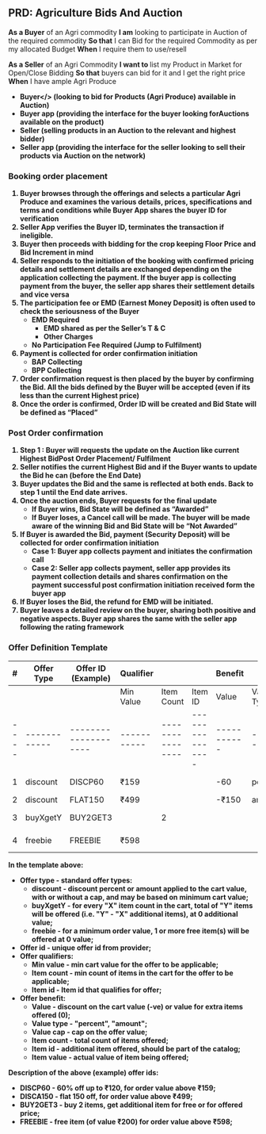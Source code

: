 ## PRD: Agriculture Bids And Auction

<b>As a Buyer</b> of an Agri commodity <b>I am</b> looking to participate in Auction of the required commodity <b>So that</b> I can Bid for the required Commodity as per my allocated Budget <b>When</b> I require them to use/resell

<b>As a Seller</b> of an Agri Commodity <b>I want to </b> list my Product in Market for Open/Close Bidding <b>So that</b> buyers can bid for it and I get the right price <b>When</b> I have ample Agri Produce

- <b>Buyer</> (looking to bid for Products (Agri Produce) available in Auction)
- <b>Buyer app</b> (providing the interface for the buyer looking forAuctions available on the product)
- <b>Seller</b> (selling products in an Auction to the relevant and highest bidder)
- <b>Seller app</b> (providing the interface for the seller looking to sell their products via Auction on the network)

### Booking order placement
1. Buyer browses through the offerings and selects a particular Agri Produce and examines the various details, prices, specifications and terms and conditions while Buyer App shares the buyer ID for verification
2. Seller App verifies the Buyer ID, terminates the transaction if ineligible.
3. Buyer then proceeds with bidding for the crop keeping Floor Price and Bid Increment in mind
4. Seller responds to the initiation of the booking with confirmed pricing details and settlement details are exchanged depending on the application collecting the payment. If the buyer app is collecting payment from the buyer, the seller app shares their settlement details and vice versa
5. The participation fee or EMD (Earnest Money Deposit) is often used to check the seriousness of the Buyer
    - EMD Required
        - EMD shared as per the Seller’s T & C
        - Other Charges
    - No Participation Fee Required (Jump to Fulfilment)
6. Payment is collected for order confirmation initiation 
    - BAP Collecting
    - BPP Collecting
7. Order confirmation request is then placed by the buyer by confirming the Bid. All the bids defined by the Buyer will be accepted (even if its less than the current Highest price)
8. Once the order is confirmed, Order ID will be created and <b>Bid State</b> will be defined as <b>“Placed”</b>

### Post Order confirmation 
1. <b>Step 1 :</b> Buyer will requests the update on the Auction like <b>current Highest BidPost Order Placement/ Fulfilment</b>
2. Seller notifies the current Highest Bid and if the Buyer wants to update the Bid he can (before the End Date)
3. Buyer updates the Bid and the same is reflected at both ends. <b>Back to step 1</b> until the End date arrives.
4. Once the auction ends, Buyer requests for the final update
    - If Buyer wins, <b>Bid State</b> will be defined as <b>“Awarded”</b>
    - If Buyer loses, a Cancel call will be made. The buyer will be made aware of the winning Bid and <b>Bid State</b> will be <b>“Not Awarded”</b>
5. If Buyer is awarded the Bid, payment (Security Deposit) will be collected for order confirmation initiation
    - Case 1: Buyer app collects payment and initiates the confirmation call
    - Case 2: Seller app collects payment, seller app provides its payment collection details and shares confirmation on the payment successful post confirmation initiation received form the buyer app
6. If Buyer loses the Bid, the refund for EMD will be initiated.
7. Buyer leaves a detailed review on the buyer, sharing both positive and negative aspects. Buyer app shares the same with the seller app following the rating framework


### Offer Definition Template

| #  | Offer Type | Offer ID (Example) | Qualifier |                |                | Benefit   |          |           |            |         |            |
|----|------------|--------------------|-----------|----------------|----------------|-----------|----------|-----------|------------|---------|------------|
|    |            |                    | Min Value | Item Count     | Item ID        | Value     |Value Type| Value Cap | Item Count | Item ID | Item Value |
|----|------------|--------------------|-----------|----------------|----------------|-----------|----------|-----------|------------|---------|------------|
| 1  | discount   | DISCP60            | ₹159      |                |                | -60       | percent  | -₹120     |            |         |            |
| 2  | discount   | FLAT150            | ₹499      |                |                | -₹150     | amount   |           |            |         |            |
| 3  | buyXgetY   | BUY2GET3           |           | 2              |                |           |          |           | 3          | item id |            |
| 4  | freebie    | FREEBIE            | ₹598      |                |                |           |          |           | 1          | item id | ₹200       |


In the template above:

- Offer type - standard offer types:
    - discount - discount percent or amount applied to the cart value, with or without a cap, and may be based on minimum cart value;
    - buyXgetY - for every "X" item count in the cart, total of "Y" items will be offered (i.e. "Y" - "X" additional items), at 0 additional value;
    - freebie - for a minimum order value, 1 or more free item(s) will be offered at 0 value;
- Offer id - unique offer id from provider;
- Offer qualifiers:
    - Min value - min cart value for the offer to be applicable;
    - Item count - min count of items in the cart for the offer to be applicable;
    - Item id - Item id that qualifies for offer;
- Offer benefit:
    - Value - discount on the cart value (-ve) or value for extra items offered (0);
    - Value type - "percent", "amount";
    - Value cap - cap on the offer value;
    - Item count - total count of items offered;
    - Item id - additional item offered, should be part of the catalog;
    - Item value - actual value of item being offered;
    
Description of the above (example) offer ids:
- DISCP60 - 60% off up to ₹120, for order value above ₹159;
- DISCA150 - flat 150 off, for order value above ₹499;
- BUY2GET3 - buy 2 items, get additional item for free or for offered price;
- FREEBIE - free item (of value ₹200) for order value above ₹598;

